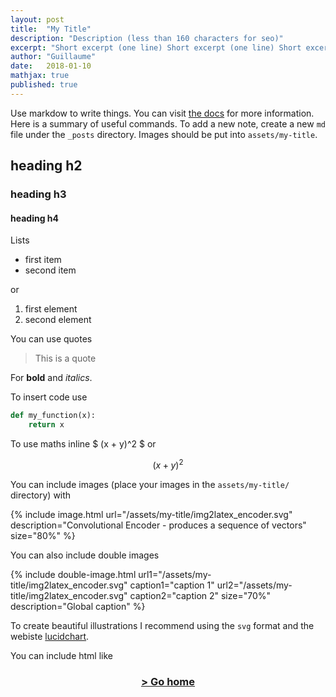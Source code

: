 ```yaml
---
layout: post
title:  "My Title"
description: "Description (less than 160 characters for seo)"
excerpt: "Short excerpt (one line) Short excerpt (one line) Short excerpt (one line)" 
author: "Guillaume"
date:   2018-01-10
mathjax: true
published: true
---
```


<!-- comment -->

Use markdow to write things. You can visit [the docs](https://github.com/jekyll/minima) for more information. Here is a summary of useful commands. To add a new note, create a new `md` file under the `_posts` directory. Images should be put into `assets/my-title`.

## heading h2
### heading h3
#### heading h4

Lists
- first item
- second item

or 

1. first element
10. second element


You can use quotes 

> This is a quote


For __bold__ and *italics*.


To insert code use 

```python
def my_function(x):
    return x

```


To use maths inline $ (x + y)^2 $ or 

$$ (x + y)^2 $$


You can include images (place your images in the `assets/my-title/` directory) with

{% include image.html url="/assets/my-title/img2latex_encoder.svg" description="Convolutional Encoder - produces a sequence of vectors" size="80%" %}


You can also include double images


{% include double-image.html
    url1="/assets/my-title/img2latex_encoder.svg" caption1="caption 1"
    url2="/assets/my-title/img2latex_encoder.svg" caption2="caption 2"
    size="70%"
    description="Global caption" %}



To create beautiful illustrations I recommend using the `svg` format and the webiste [lucidchart](https://www.lucidchart.com).


You can include html like

<div align="center"><a href="http://cs231n.github.io"><h3>> Go home</h3></a></div>
